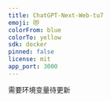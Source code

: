 ```yaml
---
title: ChatGPT-Next-Web-tu7
emoji: 😻
colorFrom: blue
colorTo: yellow
sdk: docker
pinned: false
license: mit
app_port: 3000
---
```



需要环境变量待更新